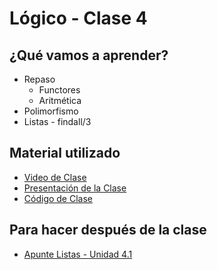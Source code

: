 # Lógico - Clase 4

## ¿Qué vamos a aprender?

* Repaso
  * Functores
  * Aritmética
* Polimorfismo
* Listas - findall/3

## Material utilizado

* [Video de Clase](https://youtu.be/S15WI-ufBnY)
* [Presentación de la Clase](https://docs.google.com/presentation/d/1LEYfapJuxTBrt9a1-oh13qAgeGp947SLvG7Ffv_IyPA)
* [Código de Clase](https://github.com/pdep-st/seguimiento/blob/main/seguimiento/2025/logico/practica/clase4.pl)

## Para hacer después de la clase

* [Apunte Listas - Unidad 4.1](https://docs.google.com/document/d/1I8Xvss7LBuUjV-GGiag7C8d9wa3vUB6B37Qi4LG-ts0/edit#heading=h.yfxwqp4shezb)
